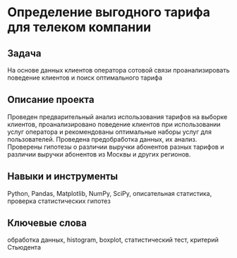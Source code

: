# Определение выгодного тарифа для телеком компании

## Задача

На основе данных клиентов оператора сотовой связи проанализировать поведение клиентов и поиск оптимального тарифа

## Описание проекта

Проведен предварительный анализ использования тарифов на выборке клиентов,
проанализировано поведение клиентов при использовании услуг оператора и
рекомендованы оптимальные наборы услуг для пользователей. Проведена предобработка
данных, их анализ. Проверены гипотезы о различии выручки абонентов разных тарифов и
различии выручки абонентов из Москвы и других регионов.

## Навыки и инструменты

Python, Pandas, Matplotlib, NumPy, SciPy, описательная статистика, проверка статистических гипотез

## Ключевые слова

обработка данных, histogram, boxplot, статистический тест, критерий Стьюдента
